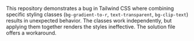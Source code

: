 This repository demonstrates a bug in Tailwind CSS where combining specific styling classes (`bg-gradient-to-r`, `text-transparent`, `bg-clip-text`) results in unexpected behavior. The classes work independently, but applying them together renders the styles ineffective. The solution file offers a workaround.